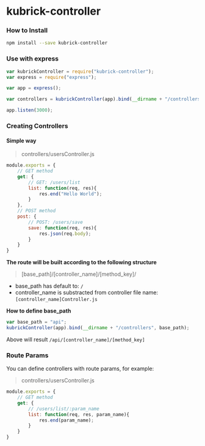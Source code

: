# kubrick-controller

### How to Install
```bash
npm install --save kubrick-controller
```

### Use with express
```js
var kubrickController = require("kubrick-controller");
var express = require("express");

var app = express();

var controllers = kubrickController(app).bind(__dirname + "/controllers");

app.listen(3000);
```

### Creating Controllers
#### Simple way
>controllers/usersController.js

```js
module.exports = {
    // GET method
    get: {
        // GET: /users/list
        list: function(req, res){
            res.end("Hello World");
        }
    },
    // POST method
    post: {
        // POST: /users/save
        save: function(req, res){
            res.json(req.body);
        }
    }
}
```

**The route will be built according to the following structure**

>[base_path]/[controller_name]/[method_key]/

* base_path has default to: `/`
* controller_name is substracted from controller file name: `[controller_name]Controller.js`

**How to define base_path**
```js
var base_path = "api";
kubrickController(app).bind(__dirname + "/controllers", base_path);
```
Above will result `/api/[controller_name]/[method_key]`


### Route Params

You can define controllers with route params, for example:

>controllers/usersController.js

```js
module.exports = {
    // GET method
    get: {
        // /users/list/:param_name
        list: function(req, res, param_name){
            res.end(param_name);
        }
    }
}
```


